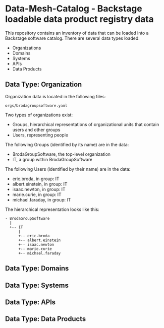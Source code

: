 # Data-Mesh-Catalog - Backstage loadable data product registry data

This repository contains an inventory of data that can be loaded into
a Backstage software catalog.  There are several data types loaded:
- Organizations
- Domains
- Systems
- APIs
- Data Products

## Data Type: Organization

Organization data is located in the following files:
~~~~
orgs/brodagroupsoftware.yaml
~~~~

Two types of organizations exist:
- Groups, hierarchical representations of organizational units that contain users and other groups
- Users, representing people

The following Groups (identified by its name) are in the data:
- BrodaGroupSoftware, the top-level organization
- IT, a group within BrodaGroupSoftware

The following Users (identified by their name) are in the data:
- eric.broda, in group: IT
- albert.einstein, in group: IT
- isaac.newton, in group: IT
- marie.curie, in group: IT
- michael.faraday, in group: IT

The hierarchical representation looks like this:
~~~~
- BrodaGroupSoftware
  |
  +-- IT
      |
      +-- eric.broda
      +-- albert.einstein
      +-- isaac.newton
      +-- marie.curie
      +-- michael.faraday
~~~~

## Data Type: Domains

## Data Type: Systems

## Data Type: APIs

## Data Type: Data Products

